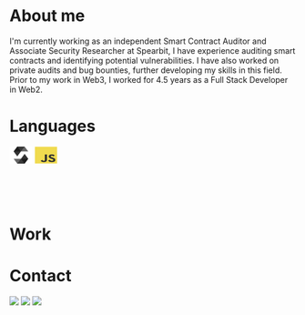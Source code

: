 # About me

 I'm currently working as an independent Smart Contract Auditor and Associate Security Researcher at Spearbit, I have experience auditing smart contracts and identifying potential vulnerabilities. I have also worked on private audits and bug bounties, further developing my skills in this field. Prior to my work in Web3, I worked for 4.5 years as a Full Stack Developer in Web2.

 # Languages

 <img align="center" alt="Jonatascm-Solidity" height="30" width="40" src="https://raw.githubusercontent.com/devicons/devicon/master/icons/solidity/solidity-original.svg">
 <img align="center" alt="Jonatascm-Solidity" height="30" width="40" src="https://raw.githubusercontent.com/devicons/devicon/master/icons/javascript/javascript-original.svg">
</br></br></br></br></br>

# Work

# Contact

 <div> 
  <a href = "mailto:jonatas.pvt@gmail.com"><img src="https://img.shields.io/badge/-Gmail-%23333?style=for-the-badge&logo=gmail&logoColor=red" target="_blank"></a>
  <a href="https://www.linkedin.com/in/jonatas-cmartins" target="_blank"><img src="https://img.shields.io/badge/-LinkedIn-%230077B5?style=for-the-badge&logo=linkedin&logoColor=white" target="_blank"></a> 
  <a href="https://twitter.com/jonataspvt" target="_blank"><img src="https://img.shields.io/badge/-Twitter-%23eee?style=for-the-badge&logo=twitter&logoColor=blue" target="_blank"></a>
  
</div>